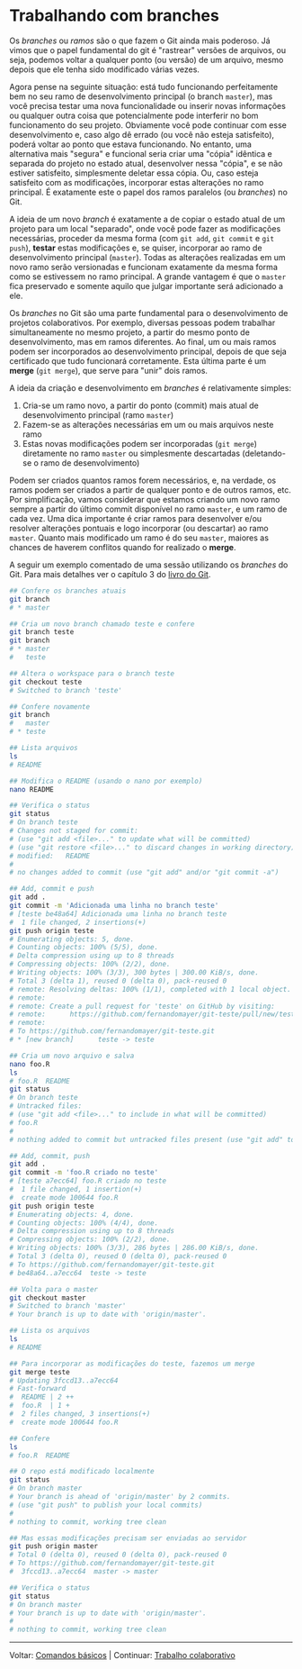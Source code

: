 # Trabalhando com branches

Os *branches* ou *ramos* são o que fazem o Git ainda mais poderoso. Já
vimos que o papel fundamental do git é "rastrear" versões de arquivos,
ou seja, podemos voltar a qualquer ponto (ou versão) de um arquivo,
mesmo depois que ele tenha sido modificado várias vezes.

Agora pense na seguinte situação: está tudo funcionando perfeitamente
bem no seu ramo de desenvolvimento principal (o branch `master`), mas
você precisa testar uma nova funcionalidade ou inserir novas informações
ou qualquer outra coisa que potencialmente pode interferir no bom
funcionamento do seu projeto. Obviamente você pode continuar com esse
desenvolvimento e, caso algo dê errado (ou você não esteja satisfeito),
poderá voltar ao ponto que estava funcionando. No entanto, uma
alternativa mais "segura" e funcional seria criar uma "cópia" idêntica e
separada do projeto no estado atual, desenvolver nessa "cópia", e se não
estiver satisfeito, simplesmente deletar essa cópia. Ou, caso esteja
satisfeito com as modificações, incorporar estas alterações no ramo
principal. É exatamente este o papel dos ramos paralelos (ou *branches*)
no Git.

A ideia de um novo *branch* é exatamente a de copiar o estado atual de
um projeto para um local "separado", onde você pode fazer as
modificações necessárias, proceder da mesma forma (com `git add`, `git
commit` e `git push`), **testar** estas modificações e, se quiser,
incorporar ao ramo de desenvolvimento principal (`master`). Todas as
alterações realizadas em um novo ramo serão versionadas e funcionam
exatamente da mesma forma como se estivessem no ramo principal. A grande
vantagem é que o `master` fica preservado e somente aquilo que julgar
importante será adicionado a ele.

Os *branches* no Git são uma parte fundamental para o desenvolvimento de
projetos colaborativos. Por exemplo, diversas pessoas podem trabalhar
simultaneamente no mesmo projeto, a partir do mesmo ponto de
desenvolvimento, mas em ramos diferentes. Ao final, um ou mais ramos
podem ser incorporados ao desenvolvimento principal, depois de que seja
certificado que tudo funcionará corretamente. Esta última parte é um
**merge** (`git merge`), que serve para "unir" dois ramos.

A ideia da criação e desenvolvimento em *branches* é relativamente
simples:

1. Cria-se um ramo novo, a partir do ponto (commit) mais atual de
   desenvolvimento principal (ramo `master`)
2. Fazem-se as alterações necessárias em um ou mais arquivos neste ramo
3. Estas novas modificações podem ser incorporadas (`git merge`)
   diretamente no ramo `master` ou simplesmente descartadas
   (deletando-se o ramo de desenvolvimento)

Podem ser criados quantos ramos forem necessários, e, na verdade, os
ramos podem ser criados a partir de qualquer ponto e de outros ramos,
etc. Por simplificação, vamos considerar que estamos criando um novo
ramo sempre a partir do último commit disponível no ramo `master`, e um
ramo de cada vez. Uma dica importante é criar ramos para desenvolver
e/ou resolver alterações pontuais e logo incorporar (ou descartar) ao
ramo `master`. Quanto mais modificado um ramo é do seu `master`, maiores
as chances de haverem conflitos quando for realizado o **merge**.

A seguir um exemplo comentado de uma sessão utilizando os *branches* do
Git. Para mais detalhes ver o capítulo 3 do [livro do
Git](https://git-scm.com/book/en/v2/Git-Branching-Branches-in-a-Nutshell).

```bash
## Confere os branches atuais
git branch
# * master

## Cria um novo branch chamado teste e confere
git branch teste
git branch
# * master
#   teste

## Altera o workspace para o branch teste
git checkout teste
# Switched to branch 'teste'

## Confere novamente
git branch
#   master
# * teste

## Lista arquivos
ls
# README

## Modifica o README (usando o nano por exemplo)
nano README

## Verifica o status
git status
# On branch teste
# Changes not staged for commit:
# (use "git add <file>..." to update what will be committed)
# (use "git restore <file>..." to discard changes in working directory)
# modified:   README
#
# no changes added to commit (use "git add" and/or "git commit -a")

## Add, commit e push
git add .
git commit -m 'Adicionada uma linha no branch teste'
# [teste be48a64] Adicionada uma linha no branch teste
#  1 file changed, 2 insertions(+)
git push origin teste
# Enumerating objects: 5, done.
# Counting objects: 100% (5/5), done.
# Delta compression using up to 8 threads
# Compressing objects: 100% (2/2), done.
# Writing objects: 100% (3/3), 300 bytes | 300.00 KiB/s, done.
# Total 3 (delta 1), reused 0 (delta 0), pack-reused 0
# remote: Resolving deltas: 100% (1/1), completed with 1 local object.
# remote:
# remote: Create a pull request for 'teste' on GitHub by visiting:
# remote:      https://github.com/fernandomayer/git-teste/pull/new/teste
# remote:
# To https://github.com/fernandomayer/git-teste.git
# * [new branch]      teste -> teste

## Cria um novo arquivo e salva
nano foo.R
ls
# foo.R  README
git status
# On branch teste
# Untracked files:
# (use "git add <file>..." to include in what will be committed)
# foo.R
#
# nothing added to commit but untracked files present (use "git add" to track)

## Add, commit, push
git add .
git commit -m 'foo.R criado no teste'
# [teste a7ecc64] foo.R criado no teste
#  1 file changed, 1 insertion(+)
#  create mode 100644 foo.R
git push origin teste
# Enumerating objects: 4, done.
# Counting objects: 100% (4/4), done.
# Delta compression using up to 8 threads
# Compressing objects: 100% (2/2), done.
# Writing objects: 100% (3/3), 286 bytes | 286.00 KiB/s, done.
# Total 3 (delta 0), reused 0 (delta 0), pack-reused 0
# To https://github.com/fernandomayer/git-teste.git
# be48a64..a7ecc64  teste -> teste

## Volta para o master
git checkout master
# Switched to branch 'master'
# Your branch is up to date with 'origin/master'.

## Lista os arquivos
ls
# README

## Para incorporar as modificações do teste, fazemos um merge
git merge teste
# Updating 3fccd13..a7ecc64
# Fast-forward
#  README | 2 ++
#  foo.R  | 1 +
#  2 files changed, 3 insertions(+)
#  create mode 100644 foo.R

## Confere
ls
# foo.R  README

## O repo está modificado localmente
git status
# On branch master
# Your branch is ahead of 'origin/master' by 2 commits.
# (use "git push" to publish your local commits)
#
# nothing to commit, working tree clean

## Mas essas modificações precisam ser enviadas ao servidor
git push origin master
# Total 0 (delta 0), reused 0 (delta 0), pack-reused 0
# To https://github.com/fernandomayer/git-teste.git
#  3fccd13..a7ecc64  master -> master

## Verifica o status
git status
# On branch master
# Your branch is up to date with 'origin/master'.
#
# nothing to commit, working tree clean
```

*****

Voltar: [Comandos básicos](1_comandos-basicos.md) |
Continuar: [Trabalho colaborativo](3_trabalho-colaborativo.md)
